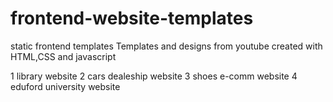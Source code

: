 # frontend-website-templates

static frontend templates
Templates and designs from youtube
created with HTML,CSS and javascript

1 library website 
2 cars dealeship website
3 shoes e-comm website
4 eduford university website
